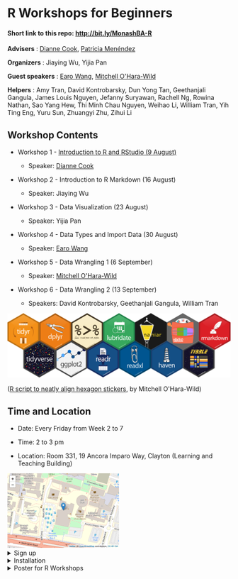 
R Workshops for Beginners
=========================

#### Short link to this repo: <http://bit.ly/MonashBA-R>

**Advisers** : [Dianne Cook](http://dicook.org), [Patricia Menéndez](https://www.patriciamenendez.com)

**Organizers** : Jiaying Wu, Yijia Pan

**Guest speakers** : [Earo Wang](https://earo.me), [Mitchell O'Hara-Wild](https://www.mitchelloharawild.com)

**Helpers** : Amy Tran, David Kontrobarsky, Dun Yong Tan, Geethanjali Gangula, James Louis Nguyen, Jefanny Suryawan, Rachell Ng, Rowina Nathan, Sao Yang Hew, Thi Minh Chau Nguyen, Weihao Li, William Tran, Yih Ting Eng, Yuru Sun, Zhuangyi Zhu, Zihui Li

Workshop Contents
-----------------

-   Workshop 1 - [Introduction to R and RStudio (9 August)](https://ebsmonash.shinyapps.io/workshop1_intro/)

    -   Speaker: [Dianne Cook](http://dicook.org)

-   Workshop 2 - Introduction to R Markdown (16 August)

    -   Speaker: Jiaying Wu

-   Workshop 3 - Data Visualization (23 August)

    -   Speaker: Yijia Pan

-   Workshop 4 - Data Types and Import Data (30 August)

    -   Speaker: [Earo Wang](https://earo.me)

-   Workshop 5 - Data Wrangling 1 (6 September)

    -   Speaker: [Mitchell O'Hara-Wild](https://www.mitchelloharawild.com)

-   Workshop 6 - Data Wrangling 2 (13 September)

    -   Speakers: David Kontrobarsky, Geethanjali Gangula, William Tran

![](images/Hexwall.png)

([R script to neatly align hexagon stickers](https://github.com/mitchelloharawild/hexwall), by Mitchell O'Hara-Wild)

Time and Location
-----------------

-   Date: Every Friday from Week 2 to 7

-   Time: 2 to 3 pm

-   Location: Room 331, 19 Ancora Imparo Way, Clayton (Learning and Teaching Building)

<img src="images/Leaflet_location.png" style="width:50.0%" style="height:50.0%" />

<details><summary>Sign up</summary>
<p>
    
**Scan** the QR code to sign up:

<img src="images/Signup_QRcode.png" style="width:40.0%" style="height:40.0%" />

Or **click** this [**link**](https://docs.google.com/forms/d/1umPW5ooUfOoKhLB-5ehamH9tKTphBEtyc5G6EXfYpN8/viewform?edit_requested=true).

</p>
</details>

<details><summary>Installation</summary>
<p>
    
**Please install R and RStudio before you attend the workshop**.

-   [Install R](https://cran.csiro.au)

-   [Install RStudio](https://www.rstudio.com/products/rstudio/download/)

</p>
</details>

<details><summary>Poster for R Workshops</summary>
<p>
    
![](images/poster_black.png)

</p>
</details>
